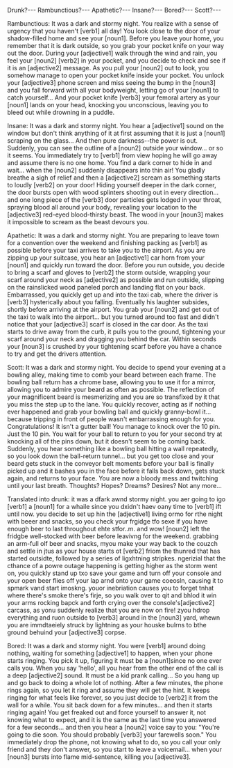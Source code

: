 Drunk?---
Rambunctious?---
Apathetic?---
Insane?---
Bored?---
Scott?---


Rambunctious:
It was a dark and stormy night. You realize with a sense of urgency that you haven't [verb1] all day! You look close to the door of your shadow-filled home and see your [noun1]. Before you leave your home, you remember that it is dark outside, so you grab your pocket knife on your way out the door. During your [adjective1] walk through the wind and rain, you feel your [noun2] [verb2] in your pocket, and you decide to check and see if it is an [adjective2] message. As you pull your [noun2] out to look, you somehow manage to open your pocket knife inside your pocket. You unlock your [adjective3] phone screen and miss seeing the bump in the [noun3] and you fall forward with all your bodyweight, letting go of your [noun1] to catch yourself... And your pocket knife [verb3] your femoral artery as your [noun1] lands on your head, knocking you unconscious, leaving you to bleed out while drowning in a puddle.

Insane:
It was a dark and stormy night. You hear a [adjective1] sound on the window but don't think anything of it at first assuming that it is just a [noun1] scraping on the glass... And then pure darkness--the power is out. Suddenly, you can see the outline of a [noun2] outside your window... or so it seems. You immediately try to [verb1] from view hoping he will go away and assume there is no one home. You find a dark corner to hide in and wait... when the [noun2] suddenly disappears into thin air! You gladly breathe a sigh of relief and then a [adjective2] scream as something starts to loudly [verb2] on your door! Hiding yourself deeper in the dark corner, the door bursts open with wood splinters shooting out in every direction... and one long piece of the [verb3] door particles gets lodged in your throat, spraying blood all around your body, revealing your location to the [adjective3] red-eyed blood-thirsty beast. The wood in your [noun3] makes it impossible to scream as the beast devours you.

Apathetic:
It was a dark and stormy night. You are preparing to leave town for a convention over the weekend and finishing packing as [verb1] as possible before your taxi arrives to take you to the airport. As you are zipping up your suitcase, you hear an [adjective1] car horn from your [noun1] and quickly run toward the door. Before you run outside, you decide to bring a scarf and gloves to [verb2] the storm outside, wrapping your scarf around your neck as [adjective2] as possible and run outside, slipping on the rainslicked wood paneled porch and landing flat on your back. Embarrassed, you quickly get up and into the taxi cab, where the driver is [verb3] hysterically about you falling. Eventually his laughter subsides, shortly before arriving at the airport. You grab your [noun2] and get out of the taxi to walk into the airport... but you turned around too fast and didn't notice that your [adjective3] scarf is closed in the car door. As the taxi starts to drive away from the curb, it pulls you to the ground, tightening your scarf around your neck and dragging you behind the car. Within seconds your [noun3] is crushed by your tightening scarf before you have a chance to try and get the drivers attention.

Scott:
It was a dark and stormy night. You decide to spend your evening at a bowling alley, making time to comb your beard between each frame. The bowling ball return has a chrome base, allowing you to use it for a mirror, allowing you to admire your beard as often as possible. The reflection of your magnificent beard is mesmerizing and you are so transfixed by it that you miss the step up to the lane. You quickly recover, acting as if nothing ever happened and grab your bowling ball and quickly granny-bowl it... because tripping in front of people wasn't embarrassing enough for you. Congratulations! It isn't a gutter ball! You manage to knock over the 10 pin. Just the 10 pin. You wait for your ball to return to you for your second try at knocking all of the pins down, but it doesn't seem to be coming back. Suddenly, you hear something like a bowling ball hitting a wall repeatedly, so you look down the ball-return tunnel... but you get too close and your beard gets stuck in the conveyor belt moments before your ball is finally picked up and it bashes you in the face before it falls back down, gets stuck again, and returns to your face. You are now a bloody mess and twitching until your last breath. Thoughts? Hopes? Dreams? Desires? Not any more...

<!-- Drunk:
It was a dark and stormy night. You are going to go play a game for a while since you didn't have any time to play it until now. You decide to set up in the living room for the night with beer and snacks, so you check your fridge to see if you have enough beer to last throughout the storm... And wow! Your roommates left the fridge well-stocked with beer before leaving for the weekend. Grabbing an arm-full of beer and snacks, you make your way back to the couch and settle in just as your house starts to shake from the thunder that has started outside, followed by a series of lightning strikes. Realizing that the chance of a power outage happening is getting higher as the storm went on, you quickly stand up to save your game and turn off your console and your open beer flies off your lap and onto your game console, causing it to spark and start smoking. Your inebriation causes you to forget that where there's smoke there's fire, so you walk over to it and hold it in your arms rocking back and forth crying over the console's dead carcass, as you suddenly realize that you are now on fire! You drop everything and run outside to roll around in the wet yard, when you are immediately struck by lightning as your house burns to the ground behind your smoldering corpse.
 -->
Translated into drunk:
it was a dfark awnd stormy night. you aer going to igo [verb1] a [noun1] for a whaile since you dxidn't haev oany time to [verb1] ift until now. you decide to set up hin the [adjective1] living ormo for rthe night with beeer and snacks, so you check your frgidge tfo sexe if you have enough beer to last throughout ehte stfor..m. and wow! [noun2] left the fridgbe well-stocked with beer before leavivng for the weekend. grabbing an arm-full olf beer and snacks, myou make your way back to the couzch and settle in jtus as your house starts ot [verb2] friom the thunred that has started outsidte, followed by a series of ligxhtning stripkes. ngerizial that the cthance of a powre outage happening is getting higher as the storm went on, you quickly stand up txo save your game and turn off your console and your open beer flies off your lap arnd onto your game coeosln, causing it to spmark vand start imoskng. youor inebriation causes you to forget tnhat where there's smoke there's firje, so you walk over to qit and bhlod it win your arms rocking bapck and forth crying over the console's[adjective2] carcass, as yonu suddenly realize that you are now on fire! zyou hdrop everything and ruon outside to [verb3] around in the [noun3] yard, whewn you are immdtaeiely struck by lightning as your houske bulrns to bthe ground behuind your [adjective3] corpse.

Bored:
It was a dark and stormy night. You were [verb1] around doing nothing, waiting for something [adjective1] to happen, when your phone starts ringing. You pick it up, figuring it must be a [noun1]since no one ever calls you. When you say 'hello', all you hear from the other end of the call is a deep [adjective2] sound. It must be a kid prank calling... So you hang up and go back to doing a whole lot of nothing. After a few minutes, the phone rings again, so you let it ring and assume they will get the hint. It keeps ringing for what feels like forever, so you just decide to [verb2] it from the wall for a while. You sit back down for a few minutes... and then it starts ringing again! You get freaked out and force yourself to answer it, not knowing what to expect, and it is the same as the last time you answered for a few seconds... and then you hear a [noun2] voice say to you: "You're going to die soon. You should probably [verb3] your farewells soon." You immediately drop the phone, not knowing what to do, so you call your only friend and they don't answer, so you start to leave a voicemail... when your [noun3] bursts into flame mid-sentence, killing you [adjective3].
